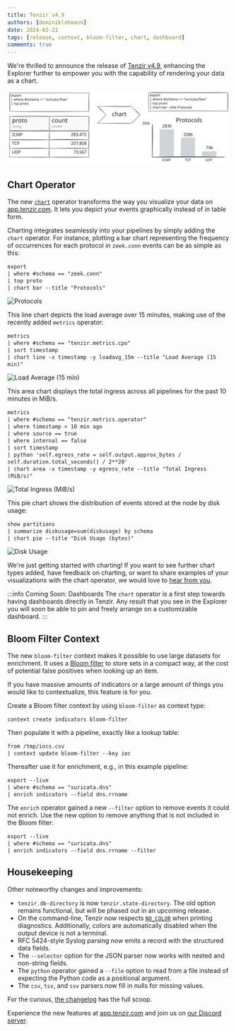 ```yaml
---
title: Tenzir v4.9
authors: [dominiklohmann]
date: 2024-02-21
tags: [release, context, bloom-filter, chart, dashboard]
comments: true
---
```


We're thrilled to announce the release of [Tenzir
v4.9](https://github.com/tenzir/tenzir/releases/tag/v4.9.0), enhancing the
Explorer further to empower you with the capability of rendering your data as a
chart.

![Tenzir v4.9](tenzir-v4.9.excalidraw.svg)

<!-- truncate -->

## Chart Operator

The new [`chart`](/next/operators/chart) operator transforms the way you
visualize your data on [app.tenzir.com](https://app.tenzir.com). It lets you
depict your events graphically instead of in table form.

Charting integrates seamlessly into your pipelines by simply adding the `chart`
operator. For instance, plotting a bar chart representing the frequency of
occurrences for each protocol in `zeek.conn` events can be as simple as this:

```
export
| where #schema == "zeek.conn"
| top proto
| chart bar --title "Protocols"
```

![Protocols](https://github.com/tenzir/tenzir/assets/4488655/075cf3af-ed51-4aca-8885-6f682284831c)

This line chart depicts the load average over 15 minutes, making use of the
recently added `metrics` operator:

```
metrics
| where #schema == "tenzir.metrics.cpu"
| sort timestamp
| chart line -x timestamp -y loadavg_15m --title "Load Average (15 min)"
```

![Load Average (15 min)](https://github.com/tenzir/tenzir/assets/4488655/453bc8da-4be8-4a2c-9ef2-10328f02d682)

This area chart displays the total ingress across all pipelines for the past 10
minutes in MiB/s.

```
metrics
| where #schema == "tenzir.metrics.operator"
| where timestamp > 10 min ago
| where source == true
| where internal == false
| sort timestamp
| python 'self.egress_rate = self.output.approx_bytes / self.duration.total_seconds() / 2**20'
| chart area -x timestamp -y egress_rate --title "Total Ingress (MiB/s)"
```

![Total Ingress (MiB/s)](https://github.com/tenzir/tenzir/assets/4488655/a5313261-fe5d-413c-a7d9-8da781871aba)

This pie chart shows the distribution of events stored at the node by disk
usage:

```
show partitions
| summarize diskusage=sum(diskusage) by schema
| chart pie --title "Disk Usage (bytes)"
```

![Disk Usage](https://github.com/tenzir/tenzir/assets/4488655/103bdb72-7708-414b-ac8c-d19562295ea3)

We're just getting started with charting! If you want to see further chart types
added, have feedback on charting, or want to share examples of your
visualizations with the chart operator, we would love to [hear from
you](/discord).

:::info Coming Soon: Dashboards
The `chart` operator is a first step towards having dashboards directly in
Tenzir. Any result that you see in the Explorer you will soon be able to pin and
freely arrange on a customizable dashboard.
:::

## Bloom Filter Context

The new `bloom-filter` context makes it possible to use large datasets for
enrichment. It uses a [Bloom filter](https://en.wikipedia.org/wiki/Bloom_filter)
to store sets in a compact way, at the cost of potential false positives when
looking up an item.

If you have massive amounts of indicators or a large amount of things you would
like to contextualize, this feature is for you.

Create a Bloom filter context by using `bloom-filter` as context type:

```
context create indicators bloom-filter
```

Then populate it with a pipeline, exactly like a lookup table:

```
from /tmp/iocs.csv
| context update bloom-filter --key ioc
```

Thereafter use it for enrichment, e.g., in this example pipeline:

```
export --live
| where #schema == "suricata.dns"
| enrich indicators --field dns.rrname
```

The `enrich` operator gained a new `--filter` option to remove events it could
not enrich. Use the new option to remove anything that is not included in the
Bloom filter:

```
export --live
| where #schema == "suricata.dns"
| enrich indicators --field dns.rrname --filter
```

## Housekeeping

Other noteworthy changes and improvements:
- `tenzir.db-directory` is now `tenzir.state-directory`. The old option remains
  functional, but will be phased out in an upcoming release.
- On the command-line, Tenzir now respects [`NO_COLOR`](https://no-color.org)
  when printing diagnostics. Additionally, colors are automatically disabled
  when the output device is not a terminal.
- RFC 5424-style Syslog parsing now emits a record with the structured data
  fields.
- The `--selector` option for the JSON parser now works with nested and
  non-string fields.
- The `python` operator gained a `--file` option to read from a file instead of
  expecting the Python code as a positional argument.
- The `csv`, `tsv`, and `ssv` parsers now fill in nulls for missing values.

For the curious, [the changelog](/changelog#v490) has the full scoop.

Experience the new features at [app.tenzir.com](https://app.tenzir.com) and join
us on [our Discord server](/discord).
